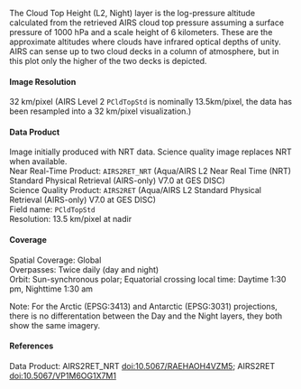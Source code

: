 The Cloud Top Height (L2, Night) layer is the log-pressure altitude calculated from the retrieved AIRS cloud top pressure assuming a surface pressure of 1000 hPa and a scale height of 6 kilometers. These are the approximate altitudes where clouds have infrared optical depths of unity. AIRS can sense up to two cloud decks in a column of atmosphere, but in this plot only the higher of the two decks is depicted.

#### Image Resolution
32 km/pixel (AIRS Level 2 `PCldTopStd` is nominally 13.5km/pixel, the data has been resampled into a 32 km/pixel visualization.)

#### Data Product
Image initially produced with NRT data. Science quality image replaces NRT when available.<br>
Near Real-Time Product: `AIRS2RET_NRT` (Aqua/AIRS L2 Near Real Time (NRT) Standard Physical Retrieval (AIRS-only) V7.0 at GES DISC)<br>
Science Quality Product: `AIRS2RET` (Aqua/AIRS L2 Standard Physical Retrieval (AIRS-only) V7.0 at GES DISC)<br>
Field name: `PCldTopStd`<br>
Resolution: 13.5 km/pixel at nadir

#### Coverage
Spatial Coverage: Global<br>
Overpasses: Twice daily (day and night)<br>
Orbit: Sun-synchronous polar; Equatorial crossing local time: Daytime 1:30 pm, Nighttime 1:30 am

Note: For the Arctic (EPSG:3413) and Antarctic (EPSG:3031) projections, there is no differentation between the Day and the Night layers, they both show the same imagery.

#### References
Data Product: AIRS2RET_NRT [doi:10.5067/RAEHAOH4VZM5](https://doi.org/10.5067/RAEHAOH4VZM5);  AIRS2RET [doi:10.5067/VP1M6OG1X7M1](https://doi.org/10.5067/VP1M6OG1X7M1)
